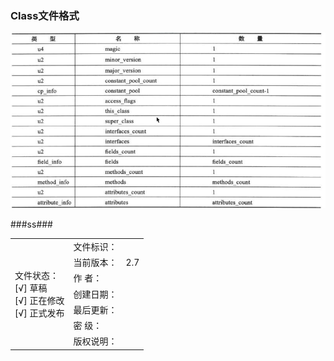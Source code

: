 ### Class文件格式
![](/assets/201708030008.png)

###ss###
<table>
<tr>
    <td rowspan="7"> 文件状态：<br/>
        [√] 草稿<br/>
        [√] 正在修改<br/>
        [√] 正式发布 </td>
    <td>文件标识：</td>
    <td> </td>
</tr>
<tr>
    <td>当前版本：</td>
    <td>2.7</td>
</tr>
<tr>
    <td>作    者：</td>
    <td></td>
</tr>
<tr>
    <td>创建日期：</td>
    <td></td>
</tr>
<tr>
    <td>最后更新：</td>
    <td></td>
</tr>
<tr>
    <td>密    级：</td>
    <td></td>
</tr>
<tr>
    <td>版权说明：</td>
    <td></td>
</tr>
</table>
